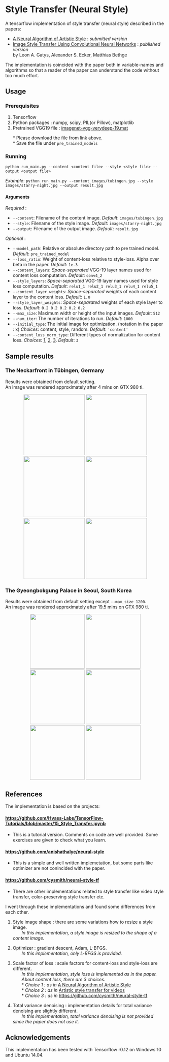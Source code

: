 # Style Transfer (Neural Style)

A tensorflow implementation of style transfer (neural style) described in the papers:
* [A Neural Algorithm of Artistic Style](https://arxiv.org/pdf/1508.06576v2.pdf) : *submitted version*
* [Image Style Transfer Using Convolutional Neural Networks](http://www.cv-foundation.org/openaccess/content_cvpr_2016/papers/Gatys_Image_Style_Transfer_CVPR_2016_paper.pdf) : *published version*  
by Leon A. Gatys, Alexander S. Ecker, Matthias Bethge

The implementation is coincided with the paper both in variable-names and algorithms so that a reader of the paper can understand the code without too much effort.

## Usage

### Prerequisites
1. Tensorflow
2. Python packages : numpy, scipy, PIL(or Pillow), matplotlib
3. Pretrained VGG19 file : [imagenet-vgg-verydeep-19.mat](http://www.vlfeat.org/matconvnet/models/imagenet-vgg-verydeep-19.mat)

&nbsp;&nbsp;&nbsp;&nbsp;&nbsp;&nbsp;* Please download the file from link above.  
&nbsp;&nbsp;&nbsp;&nbsp;&nbsp;&nbsp;* Save the file under `pre_trained_models`

### Running
```
python run_main.py --content <content file> --style <style file> --output <output file>
```
*Example*:
`python run_main.py --content images/tubingen.jpg --style images/starry-night.jpg --output result.jpg`

#### Arguments
*Required* :  
* `--content`: Filename of the content image. *Default*: `images/tubingen.jpg`
* `--style`: Filename of the style image. *Default*: `images/starry-night.jpg`
* `--output`: Filename of the output image. *Default*: `result.jpg`  

*Optional* :  
* `--model_path`: Relative or absolute directory path to pre trained model. *Default*: `pre_trained_model`
* `--loss_ratio`: Weight of content-loss relative to style-loss. Alpha over beta in the paper. *Default*: `1e-3`
* `--content_layers`: *Space-separated* VGG-19 layer names used for content loss computation. *Default*: `conv4_2`
* `--style_layers`: *Space-separated* VGG-19 layer names used for style loss computation. *Default*: `relu1_1 relu2_1 relu3_1 relu4_1 relu5_1`
* `--content_layer_weights`: *Space-separated* weights of each content layer to the content loss. *Default*: `1.0`
* `--style_layer_weights`: *Space-separated* weights of each style layer to loss. *Default*: `0.2 0.2 0.2 0.2 0.2`
* `--max_size`: Maximum width or height of the input images. *Default*: `512`
* `--num_iter`: The number of iterations to run. *Default*: `1000`
* `--initial_type`: The initial image for optimization. (notation in the paper : x) *Choices*: content, style, random. *Default*: `'content'`
* `--content_loss_norm_type`: Different types of normalization for content loss. *Choices*: [1](https://arxiv.org/pdf/1508.06576v2.pdf), [2](https://arxiv.org/abs/1604.08610), [3](https://github.com/cysmith/neural-style-tf). *Default*: `3`

## Sample results
### The Neckarfront in Tübingen, Germany
Results were obtained from default setting.  
An image was rendered approximately after 4 mins on GTX 980 ti.

<p align="center">
<img src="images/tubingen.jpg" height="192px">
<img src="samples/tubingen_shipwreck.jpg" height="192px">
<img src="samples/tubingen_starry-night.jpg" height="192px">

<img src="samples/tubingen_seated-nude.jpg" height="192px">
<img src="samples/tubingen_the_scream.jpg" height="192px">
<img src="samples/tubingen_kandinsky.jpg" height="192px">
</p>

### The Gyeongbokgung Palace in Seoul, South Korea
Results were obtained from default setting except `--max_size 1200`.  
An image was rendered approximately after 19.5 mins on  GTX 980 ti.

<p align="center">
<img src="images/gyeongbokgung.jpg" height="172px">
<img src="samples/gyeongbokgung_shipwreck.jpg" height="172px">
<img src="samples/gyeongbokgung_starry-night.jpg" height="172px">

<img src="samples/gyeongbokgung_seated-nude.jpg" height="172px">
<img src="samples/gyeongbokgung_the_scream.jpg" height="172px">
<img src="samples/gyeongbokgung_kandinsky.jpg" height="172px">
</p>

## References

The implementation is based on the projects:

#### https://github.com/Hvass-Labs/TensorFlow-Tutorials/blob/master/15_Style_Transfer.ipynb  
* This is a tutorial version. Comments on code are well provided. Some exercises are given to check what you learn.  

#### https://github.com/anishathalye/neural-style  
* This is a simple and well written implemetation, but some parts like optimizer are not conincided with the paper.  

#### https://github.com/cysmith/neural-style-tf  
* There are other implementations related to style transfer like video style transfer, color-preserving style transfer etc.  

I went through these implementations and found some differences from each other.

1. Style image shape : there are some variations how to resize a style image.  
&nbsp;&nbsp;&nbsp;&nbsp;&nbsp;&nbsp; *In this implementation, a style image is resized to the shape of a content image.*  
2. Optimizer : gradient descent, Adam, L-BFGS.  
&nbsp;&nbsp;&nbsp;&nbsp;&nbsp;&nbsp; *In this implementation, only L-BFGS is provided.*  
3. Scale factor of loss : scale factors for content-loss and style-loss are different.  
&nbsp;&nbsp;&nbsp;&nbsp;&nbsp;&nbsp; *In this implementation, style loss is implemented as in the paper.*  
&nbsp;&nbsp;&nbsp;&nbsp;&nbsp;&nbsp; *About content loss, there are 3 choices.*  
&nbsp;&nbsp;&nbsp;&nbsp;&nbsp;&nbsp; * *Choice 1 : as in* [A Neural Algorithm of Artistic Style](https://arxiv.org/pdf/1508.06576v2.pdf)     
&nbsp;&nbsp;&nbsp;&nbsp;&nbsp;&nbsp; * *Choice 2 : as in* [Artistic style transfer for videos](https://arxiv.org/abs/1604.08610)  
&nbsp;&nbsp;&nbsp;&nbsp;&nbsp;&nbsp; * *Choice 3 : as in* https://github.com/cysmith/neural-style-tf  

4. Total variance denoising : implementation details for total variance denoising are slightly different.  
&nbsp;&nbsp;&nbsp;&nbsp;&nbsp;&nbsp; *In this implementation, total variance denoising is not provided since the paper does not use it.*

## Acknowledgements
This implementation has been tested with Tensorflow r0.12 on Windows 10 and Ubuntu 14.04.
